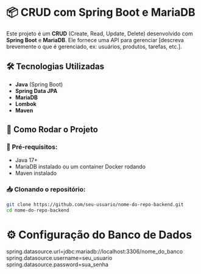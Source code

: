 # 📦 CRUD com Spring Boot e MariaDB

Este projeto é um **CRUD** (Create, Read, Update, Delete) desenvolvido com **Spring Boot** e **MariaDB**. Ele fornece uma API para gerenciar [descreva brevemente o que é gerenciado, ex: usuários, produtos, tarefas, etc.].

## 🛠️ Tecnologias Utilizadas
- **Java** (Spring Boot)
- **Spring Data JPA**
- **MariaDB**
- **Lombok**
- **Maven**

## 🚀 Como Rodar o Projeto
### 🔧 Pré-requisitos:
- Java 17+
- MariaDB instalado ou um container Docker rodando
- Maven instalado


### 📥 Clonando o repositório:
```bash
git clone https://github.com/seu-usuario/nome-do-repo-backend.git
cd nome-do-repo-backend
```

# ⚙️ Configuração do Banco de Dados
spring.datasource.url=jdbc:mariadb://localhost:3306/nome_do_banco
spring.datasource.username=seu_usuario
spring.datasource.password=sua_senha
